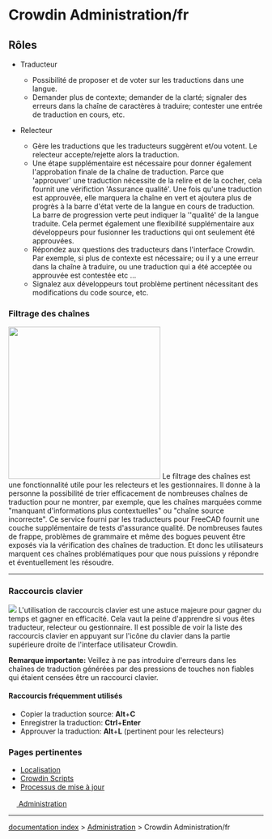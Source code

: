 # Crowdin Administration/fr
## Rôles

-   Traducteur
    -   Possibilité de proposer et de voter sur les traductions dans une langue.
    -   Demander plus de contexte; demander de la clarté; signaler des erreurs dans la chaîne de caractères à traduire; contester une entrée de traduction en cours, etc.

-   Relecteur
    -   Gère les traductions que les traducteurs suggèrent et/ou votent. Le relecteur accepte/rejette alors la traduction.
    -   Une étape supplémentaire est nécessaire pour donner également l\'approbation finale de la chaîne de traduction. Parce que \'approuver\' une traduction nécessite de la relire et de la cocher, cela fournit une vérifiction \'Assurance qualité\'. Une fois qu\'une traduction est approuvée, elle marquera la chaîne en vert et ajoutera plus de progrès à la barre d\'état verte de la langue en cours de traduction. La barre de progression verte peut indiquer la \'\'qualité\' de la langue traduite. Cela permet également une flexibilité supplémentaire aux développeurs pour fusionner les traductions qui ont seulement été approuvées.
    -   Répondez aux questions des traducteurs dans l\'interface Crowdin. Par exemple, si plus de contexte est nécessaire; ou il y a une erreur dans la chaîne à traduire, ou une traduction qui a été acceptée ou approuvée est contestée etc \...
    -   Signalez aux développeurs tout problème pertinent nécessitant des modifications du code source, etc.

### Filtrage des chaînes 

<img alt="" src=images/Crowdin_Filter_Strings.png  style="width:300px;"> Le filtrage des chaînes est une fonctionnalité utile pour les relecteurs et les gestionnaires. Il donne à la personne la possibilité de trier efficacement de nombreuses chaînes de traduction pour ne montrer, par exemple, que les chaînes marquées comme \"manquant d\'informations plus contextuelles\" ou \"chaîne source incorrecte\". Ce service fourni par les traducteurs pour FreeCAD fournit une couche supplémentaire de tests d\'assurance qualité. De nombreuses fautes de frappe, problèmes de grammaire et même des bogues peuvent être exposés via la vérification des chaînes de traduction. Et donc les utilisateurs marquent ces chaînes problématiques pour que nous puissions y répondre et éventuellement les résoudre.

------------------------------------------------------------------------

### Raccourcis clavier 

![](images/Crowdin_keyboard_shortcuts.png ) L\'utilisation de raccourcis clavier est une astuce majeure pour gagner du temps et gagner en efficacité. Cela vaut la peine d\'apprendre si vous êtes traducteur, relecteur ou gestionnaire. Il est possible de voir la liste des raccourcis clavier en appuyant sur l'icône du clavier dans la partie supérieure droite de l'interface utilisateur Crowdin.

**Remarque importante:** Veillez à ne pas introduire d\'erreurs dans les chaînes de traduction générées par des pressions de touches non fiables qui étaient censées être un raccourci clavier.

#### Raccourcis fréquemment utilisés 

-   Copier la traduction source: **Alt**+**C**
-   Enregistrer la traduction: **Ctrl**+**Enter**
-   Approuver la traduction: **Alt**+**L** (pertinent pour les relecteurs)

### Pages pertinentes 

-   [Localisation](Localisation/fr.md)
-   [Crowdin Scripts](Crowdin_Scripts/fr.md)
-   [Processus de mise à jour](Release_process/fr.md)




[<img src="images/Property.png" style="width:16px"> Administration](Category_Administration.md)

---
[documentation index](../README.md) > [Administration](Category_Administration.md) > Crowdin Administration/fr
